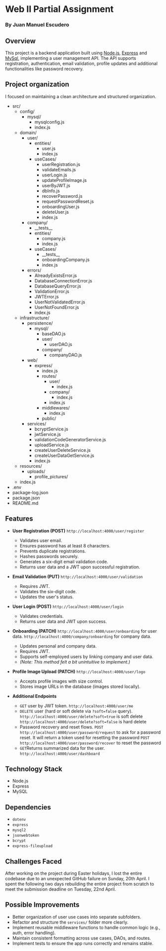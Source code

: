 # Web II Partial Assignment

### By Juan Manuel Escudero

## Overview

This project is a backend application built using [Node.js](https://nodejs.org/en), [Express](https://expressjs.com/) and [MySql](https://www.mysql.com/), implementing a user management API. The API supports registration, authentication, email validation, profile updates and additional functionalities like password recovery.

## Project organization

I focused on maintaining a clean architecture and structured organization.

- src/
  - config/
    - mysql/
      - mysqlconfig.js
      - index.js
  - domain/
    - user/
      - entities/
        - user.js
        - index.js
      - useCases/
        - userRegistration.js
        - validateEmails.js
        - userLogin.js
        - updateProfileImage.js
        - userByJWT.js
        - dbInfo.js
        - recoverPassword.js
        - requestPasswordReset.js
        - onboardingUser.js
        - deleteUser.js
        - index.js
    - company/
      - \_\_tests\_\_
      - entities/
        - company.js
        - index.js
      - useCases/
        - \_\_tests\_\_
        - onboardingCompany.js
        - index.js
    - errors/
      - AlreadyExistsError.js
      - DatabaseConnectionError.js
      - DatabaseQueryError.js
      - ValidationError.js
      - JWTError.js
      - UserNotValidatedError.js
      - UserNotFoundError.js
      - index.js
  - infrastructure/
    - persistence/
      - mysql/
        - baseDAO.js
        - user/
          - userDAO.js
        - company/
          - companyDAO.js
    - web/
      - express/
        - index.js
        - routes/
          - user/
            - index.js
          - company/
            - index.js
          - index.js
        - middlewares/
          - index.js
        - public/
    - services/
      - bcryptService.js
      - jwtService.js
      - validationCodeGeneratorService.js
      - uploadService.js
      - createUserDeleteService.js
      - createUserDataGetService.js
      - index.js
  - resources/
    - uploads/
      - profile_pictures/
  - index.js
- .env
- package-log.json
- package.json
- README.md

## Features

- **User Registration (POST)**
  ``http://localhost:4000/user/register``

  - Validates user email.
  - Ensures password has at least 8 characters.
  - Prevents duplicate registrations.
  - Hashes passwords securely.
  - Generates a six-digit email validation code.
  - Returns user data and a JWT upon successful registration.

- **Email Validation (PUT)**
  ``http://localhost:4000/user/validation``

  - Requires JWT.
  - Validates the six-digit code.
  - Updates the user's status.

- **User Login (POST)**
  ``http://localhost:4000/user/login``

  - Validates credentials.
  - Returns user data and JWT upon success.

- **Onboarding (PATCH)**
  ``http://localhost:4000/user/onboarding`` for user data.
  ``http://localhost:4000/company/onboarding`` for company data.

  - Updates personal and company data.
  - Requires JWT.
  - Supports self-employed users by linking company and user data.
  - _(Note: This method felt a bit unintuitive to implement.)_

- **Profile Image Upload (PATCH)**
  ``http://localhost:4000/user/logo``

  - Accepts profile images with size control.
  - Stores image URLs in the database (images stored locally).

- **Additional Endpoints**
  - `GET` user by JWT token.
    ``http://localhost:4000/user/me``
  - `DELETE` user (hard or soft delete via `?soft=false` query).
    ``http://localhost:4000/user/delete?soft=true`` is soft delete
    ``http://localhost:4000/user/delete?soft=false`` is hard delete
  - Password recovery and reset flows.
    `POST` ``http://localhost:4000/user/password/request`` to ask for a password reset. It will return a token used for resetting the password
    `POST` ``http://localhost:4000/user/password/recover`` to reset the password
  - `GET`Returns summarized data for the user.
    ``http://localhost:4000/user/dashboard``

## Technology Stack

- Node.js
- Express
- MySQL

## Dependencies

- `dotenv`
- `express`
- `mysql2`
- `jsonwebtoken`
- `bcrypt`
- `express-fileupload`

## Challenges Faced

After working on the project during Easter holidays, I lost the entire codebase due to an unexpected GitHub failure on Sunday, 20th April. I spent the following two days rebuilding the entire project from scratch to meet the submission deadline on Tuesday, 22nd April.

## Possible Improvements

- Better organization of user use cases into separate subfolders.
- Refactor and structure the `services/` folder more clearly.
- Implement reusable middleware functions to handle common logic (e.g., auth, error handling).
- Maintain consistent formatting across use cases, DAOs, and routes.
- Implement tests to ensure the app runs correctly and remains stable.
